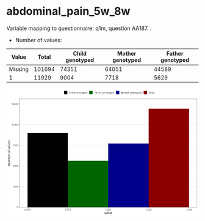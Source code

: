 # abdominal_pain_5w_8w
Variable mapping to questionnaire: q1m, question AA187.
.
- Number of values:

| Value | Total | Child genotyped | Mother genotyped | Father genotyped |
| ----- | ----- | --------------- | ---------------- | ---------------- |
| Missing | 101694 | 74351 | 64051 | 44589 |
| 1 | 11929 | 9004 | 7718 |5629 |



![](abdominal_pain_5w_8w_n.png)



